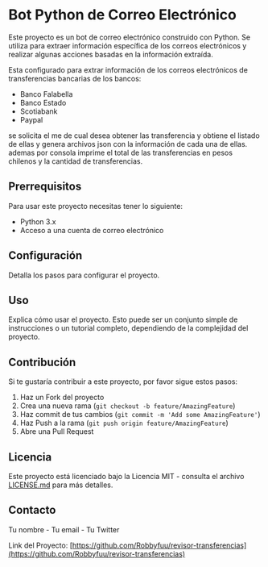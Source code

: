 # Bot Python de Correo Electrónico

Este proyecto es un bot de correo electrónico construido con Python. Se utiliza para extraer información específica de los correos electrónicos y realizar algunas acciones basadas en la información extraída.

Esta configurado para extrar información de los correos electrónicos de transferencias bancarias
de los bancos: 
- Banco Falabella
- Banco Estado
- Scotiabank
- Paypal

se solicita el me de cual desea obtener las transferencia y obtiene el listado de ellas y genera archivos json con la información de cada una de ellas.
ademas por consola imprime el total de las transferencias en pesos chilenos y la cantidad de transferencias.

## Prerrequisitos

Para usar este proyecto necesitas tener lo siguiente:

- Python 3.x
- Acceso a una cuenta de correo electrónico

## Configuración

Detalla los pasos para configurar el proyecto. 

## Uso

Explica cómo usar el proyecto. Esto puede ser un conjunto simple de instrucciones o un tutorial completo, dependiendo de la complejidad del proyecto.

## Contribución

Si te gustaría contribuir a este proyecto, por favor sigue estos pasos:

1. Haz un Fork del proyecto
2. Crea una nueva rama (`git checkout -b feature/AmazingFeature`)
3. Haz commit de tus cambios (`git commit -m 'Add some AmazingFeature'`)
4. Haz Push a la rama (`git push origin feature/AmazingFeature`)
5. Abre una Pull Request

## Licencia

Este proyecto está licenciado bajo la Licencia MIT - consulta el archivo [LICENSE.md](LICENSE.md) para más detalles.

## Contacto

Tu nombre - Tu email - Tu Twitter

Link del Proyecto: [https://github.com/Robbyfuu/revisor-transferencias](https://github.com/Robbyfuu/revisor-transferencias)
